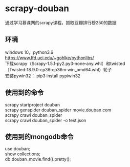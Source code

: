 # scrapy-douban
通过学习慕课网的scrapy课程，抓取豆瓣排行榜250的数据

## 环境
windows 10，python3.6  
https://www.lfd.uci.edu/~gohlke/pythonlibs/  
下载scrapy（Scrapy‑1.5.1‑py2.py3‑none‑any.whl）和twisted（Twisted‑18.9.0‑cp36‑cp36m‑win_amd64.whl）轮子  
安装pywin32： pip3 install pypiwin32

## 使用到的命令
scrapy startproject douban  
scrapy genspider douban_spider movie.douban.com  
scrapy crawl douban_spider  
scrapy crawl douban_spider -o test.json  

## 使用到的mongodb命令
use douban;  
show collections;  
db.douban_movie.find().pretty();  

